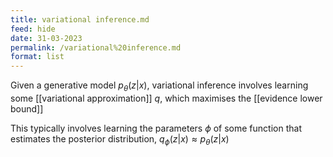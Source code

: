 ```yaml
---
title: variational inference.md
feed: hide
date: 31-03-2023
permalink: /variational%20inference.md
format: list
---
```



Given a generative model $p_\theta(z|x)$, variational inference involves learning some [[variational approximation]] $q$, which maximises the [[evidence lower bound]]

This typically involves learning the parameters $\phi$ of some function that estimates the posterior distribution, $q_\phi(z|x) \approx p_\theta(z|x)$
